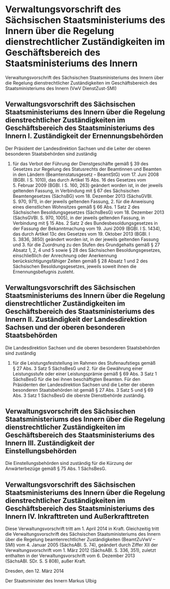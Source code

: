 # Verwaltungsvorschrift des Sächsischen Staatsministeriums des Innern über die Regelung dienstrechtlicher Zuständigkeiten im Geschäftsbereich des Staatsministeriums des Innern

Verwaltungsvorschrift des Sächsischen Staatsministeriums des Innern über die Regelung dienstrechtlicher Zuständigkeiten im Geschäftsbereich des Staatsministeriums des Innern (VwV DienstZust-SMI)

## Verwaltungsvorschrift des Sächsischen Staatsministeriums des Innern über die Regelung dienstrechtlicher Zuständigkeiten im Geschäftsbereich des Staatsministeriums des Innern I. Zuständigkeit der Ernennungsbehörden

Der Präsident der Landesdirektion Sachsen und die Leiter der oberen besonderen Staatsbehörden sind zuständig

1. für das Verbot der Führung der Dienstgeschäfte gemäß § 39 des Gesetzes zur Regelung des Statusrechts der Beamtinnen und Beamten in den Ländern (Beamtenstatusgesetz – BeamtStG) vom 17. Juni 2008 (BGBl. I S. 1010), das durch Artikel 15 Abs. 16 des Gesetzes vom 5. Februar 2009 (BGBl. I S. 160, 263) geändert worden ist, in der jeweils geltenden Fassung, in Verbindung mit § 67 des Sächsischen Beamtengesetzes (SächsBG) vom 18. Dezember 2013 (SächsGVBl. S. 970, 971), in der jeweils geltenden Fassung, 2. für die Anweisung eines dienstlichen Wohnsitzes gemäß § 66 Abs. 1 Satz 2 des Sächsischen Besoldungsgesetzes (SächsBesG)            vom 18. Dezember 2013 (SächsGVBl. S. 970, 1005), in der jeweils geltenden Fassung, in Verbindung mit § 15 Abs. 2 Satz 2 des               Bundesbesoldungsgesetzes in der Fassung der Bekanntmachung vom 19. Juni 2009 (BGBl. I S. 1434), das durch Artikel 13c des Gesetzes vom 19. Oktober 2013 (BGBl. I S. 3836, 3850) geändert worden ist, in der jeweils geltenden Fassung und 3. für die Zuordnung zu den Stufen des Grundgehalts gemäß § 27 Absatz 1, 2, 4 und 5 sowie § 28 des Sächsischen Besoldungsgesetzes, einschließlich der Anrechnung oder Anerkennung berücksichtigungsfähiger Zeiten gemäß § 28 Absatz 1 und 2 des Sächsischen Besoldungsgesetzes, jeweils soweit ihnen die Ernennungsbefugnis zusteht.


## Verwaltungsvorschrift des Sächsischen Staatsministeriums des Innern über die Regelung dienstrechtlicher Zuständigkeiten im Geschäftsbereich des Staatsministeriums des Innern II. Zuständigkeit der Landesdirektion Sachsen und der oberen besonderen Staatsbehörden

Die Landesdirektion Sachsen und die oberen besonderen Staatsbehörden sind zuständig

1. für die Leistungsfeststellung im Rahmen des Stufenaufstiegs gemäß § 27 Abs. 3 Satz 5 
          SächsBesG und 2. für die Gewährung einer Leistungsstufe oder einer Leistungsprämie gemäß § 69 Abs. 3 Satz 1 
          SächsBesG für die bei ihnen beschäftigten Beamten. Für den Präsidenten der Landesdirektion Sachsen und die Leiter der oberen besonderen Staatsbehörden ist gemäß 
        § 27 Abs. 3 Satz 5 und § 69 Abs. 3 Satz 1
        SächsBesG die oberste Dienstbehörde zuständig.


## Verwaltungsvorschrift des Sächsischen Staatsministeriums des Innern über die Regelung dienstrechtlicher Zuständigkeiten im Geschäftsbereich des Staatsministeriums des Innern III. Zuständigkeit der Einstellungsbehörden

Die Einstellungsbehörden sind zuständig für die Kürzung der Anwärterbezüge gemäß § 75 Abs. 1 
        SächsBesG.


## Verwaltungsvorschrift des Sächsischen Staatsministeriums des Innern über die Regelung dienstrechtlicher Zuständigkeiten im Geschäftsbereich des Staatsministeriums des Innern IV. Inkrafttreten und Außerkrafttreten

Diese Verwaltungsvorschrift tritt am 1. April 2014 in Kraft. Gleichzeitig tritt die Verwaltungsvorschrift des Sächsischen Staatsministeriums des Innern über die Regelung beamtenrechtlicher Zuständigkeiten (BeamtZuVwV – SMI) vom 4. Januar 2005 (SächsABl. S. 74), geändert durch Ziffer XII der Verwaltungsvorschrift vom 1. März 2012 (SächsABl. S. 336, 351), zuletzt enthalten in der Verwaltungsvorschrift vom 6. Dezember 2013 (SächsABl. SDr. S. S 808), außer Kraft.

Dresden, den 12. März 2014

Der Staatsminister des Innern
          Markus Ulbig

